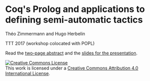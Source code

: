 Coq's Prolog and applications to defining semi-automatic tactics
================================================================

Théo Zimmermann and Hugo Herbelin

TTT 2017 (workshop colocated with POPL)

Read the [two-page abstract](http://www.theozimmermann.net/TTT2017/abstract/coq-prolog.pdf) and the [slides for the presentation](http://www.theozimmermann.net/TTT2017/slides).

<a rel="license" href="http://creativecommons.org/licenses/by/4.0/"><img alt="Creative Commons License" style="border-width:0" src="https://i.creativecommons.org/l/by/4.0/88x31.png" /></a><br />This work is licensed under a <a rel="license" href="http://creativecommons.org/licenses/by/4.0/">Creative Commons Attribution 4.0 International License</a>.